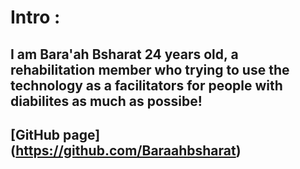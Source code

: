 # Intro : 
## I am Bara'ah Bsharat 24 years old, a rehabilitation member who trying to use the technology as a facilitators for people with diabilites as much as possibe!

##  [GitHub page] (https://github.com/Baraahbsharat)
